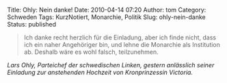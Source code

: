 Title: Ohly: Nein danke!
Date: 2010-04-14 07:20
Author: tom
Category: Schweden
Tags: KurzNotiert, Monarchie, Politik
Slug: ohly-nein-danke
Status: published

> Ich danke recht herzlich für die Einladung, aber ich finde nicht, dass
> ich ein naher Angehöriger bin, und lehne die Monarchie als Institution
> ab. Deshalb wäre es wohl falsch, teilzunehmen.

*Lars Ohly, Parteichef der schwedischen Linken, gestern anlässlich
seiner Einladung zur anstehenden Hochzeit von Kronprinzessin Victoria.*


